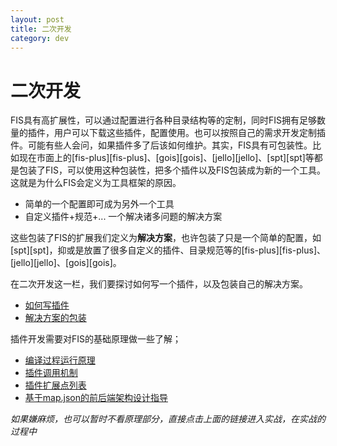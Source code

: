 ```yaml
---
layout: post
title: 二次开发
category: dev
---
```


# 二次开发

FIS具有高扩展性，可以通过配置进行各种目录结构等的定制，同时FIS拥有足够数量的插件，用户可以下载这些插件，配置使用。也可以按照自己的需求开发定制插件。可能有些人会问，如果插件多了后该如何维护。其实，FIS具有可包装性。比如现在市面上的[fis-plus][fis-plus]、[gois][gois]、[jello][jello]、[spt][spt]等都是包装了FIS，可以使用这种包装性，把多个插件以及FIS包装成为新的一个工具。这就是为什么FIS会定义为工具框架的原因。

+ 简单的一个配置即可成为另外一个工具
+ 自定义插件+规范+... 一个解决诸多问题的解决方案

这些包装了FIS的扩展我们定义为**解决方案**，也许包装了只是一个简单的配置，如[spt][spt]，抑或是放置了很多自定义的插件、目录规范等的[fis-plus][fis-plus]、[jello][jello]、[gois][gois]。

在二次开发这一栏，我们要探讨如何写一个插件，以及包装自己的解决方案。

+ [如何写插件](/docs/dev/plugin.html)
+ [解决方案的包装](/docs/dev/solution.html)

插件开发需要对FIS的基础原理做一些了解；

+ [编译过程运行原理](/docs/more/fis-base.html)
+ [插件调用机制](/docs/more/how-plugin-works.html)
+ [插件扩展点列表](/docs/more/extension-point.html)
+ [基于map.json的前后端架构设计指导](/docs/more/mapjson.html)

_如果嫌麻烦，也可以暂时不看原理部分，直接点击上面的链接进入实战，在实战的过程中_
